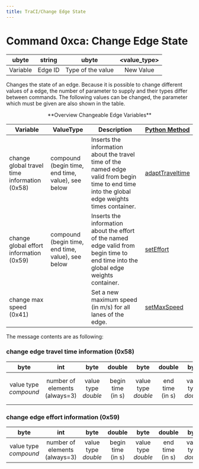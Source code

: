 ```yaml
---
title: TraCI/Change Edge State
---
```


# Command 0xca: Change Edge State

|  ubyte   | string  |       ubyte       | <value_type\> |
| :------: | :-----: | :---------------: | :----------: |
| Variable | Edge ID | Type of the value |  New Value   |

Changes the state of an edge. Because it is possible to change different
values of a edge, the number of parameter to supply and their types
differ between commands. The following values can be changed, the
parameter which must be given are also shown in the table.


<center>**Overview Changeable Edge Variables**</center>

| Variable                                     | ValueType              | Description  | [Python Method](../TraCI/Interfacing_TraCI_from_Python.md)   |
| -------------------------------------------- | ------------------------------------------------- | -------------------------- | ------------------------------------ |
| change global travel time information (0x58) | compound (begin time, end time, value), see below | Inserts the information about the travel time of the named edge valid from begin time to end time into the global edge weights times container. | [adaptTraveltime](https://sumo.dlr.de/pydoc/traci._edge.html#EdgeDomain-adaptTraveltime) |
| change global effort information (0x59)      | compound (begin time, end time, value), see below | Inserts the information about the effort of the named edge valid from begin time to end time into the global edge weights container.            | [setEffort](https://sumo.dlr.de/pydoc/traci._edge.html#EdgeDomain-setEffort)             |
| change max speed (0x41)                      |                                                   | Set a new maximum speed (in m/s) for all lanes of the edge.                                                                                     | [setMaxSpeed](https://sumo.dlr.de/pydoc/traci._edge.html#EdgeDomain-setMaxSpeed)         |


The message contents are as following:

### change edge travel time information (0x58)

|         byte          |              int              |        byte         |      double       |        byte         |     double      |        byte         |          double          |
| :-------------------: | :----------------: | :-----------------: | :---------------: | :-----------------: | :-------------: | :-----------------: | :----------------------: |
| value type *compound* | number of elements (always=3) | value type *double* | begin time (in s) | value type *double* | end time (in s) | value type *double* | travel time value (in s) |

### change edge effort information (0x59)

|         byte          |              int              |        byte         |      double       |        byte         |     double   |        byte      |     double          |
| :-------------------: | :------------------: | :-----------------: | :---------------: | :-----------------: | :-------------: | :-----------------: | :-------------: |
| value type *compound* | number of elements (always=3) | value type *double* | begin time (in s) | value type *double* | end time (in s) | value type *double* | effort value (abstract) |